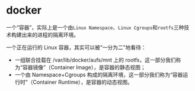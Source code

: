 # docker

一个“容器”，实际上是一个由`Linux Namespace`、`Linux Cgroups`和`rootfs`三种技术构建出来的进程的隔离环境。

一个正在运行的 Linux 容器，其实可以被“一分为二”地看待：
- 一组联合挂载在 /var/lib/docker/aufs/mnt 上的 rootfs，这一部分我们称为“容器镜像”（Container Image），是容器的静态视图；
- 一个由 Namespace+Cgroups 构成的隔离环境，这一部分我们称为“容器运行时”（Container Runtime），是容器的动态视图。

